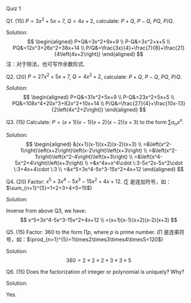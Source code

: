 Quiz 1

Q1. (15) $P=3x^2+5x+7$, $Q=4x+2$, calculate: $P+Q$, $P-Q$, $PQ$, $P/Q$.

Solution:
$$
\begin{aligned}
P+Q&=3x^2+9x+9 \\
P-Q&=3x^2+x+5 \\
PQ&=12x^3+26x^2+38x+14 \\
P/Q&=\frac{3x}{4}+\frac{7}{8}+\frac{21}{4\left(4x+2\right)}
\end{aligned}
$$
注：对于除法，也可写作余数形式.

Q2. (20) $P=27x^2+5x+7$, $Q=4x^2+2$, calculate: $P+Q$, $P-Q$, $PQ$, $P/Q$.

Solution:
$$
\begin{aligned}
P+Q&=31x^2+5x+9 \\
P-Q&=23x^2+5x+5 \\
PQ&=108x^4+20x^3+82x^2+10x+14 \\
P/Q&=\frac{27}{4}+\frac{10x-13}{2\left(4x^2+2\right)}
\end{aligned}
$$


Q3. (15) Calculate: $P=(x+1)(x-1)(x+2)(x-2)(x+3)$ to the form $\sum a_n x^n$.

Solution:
$$
\begin{aligned}
&(x+1)(x-1)(x+2)(x-2)(x+3) \\
=&\left(x^2-1\right)\left(x+2\right)\left(x-2\right)\left(x+3\right) \\
=&\left(x^2-1\right)\left(x^2-4\right)\left(x+3\right) \\
=&\left(x^4-5x^2+4\right)\left(x+3\right) \\
=&x^4x+x^4\cdot \:3-5x^2x-5x^2\cdot \:3+4x+4\cdot \:3 \\
=&x^5+3x^4-5x^3-15x^2+4x+12
\end{aligned}
$$


Q4. (20) Factor: $x^5+3x^4-5x^3-15x^2+4x+12$.  ($\sum$ 是连加符号，如：$\sum_{n=1}^{5}=1+2+3+4+5=15$)

Solution:

Inverse from above Q3, we have:
$$
x^5+3x^4-5x^3-15x^2+4x+12 \\
=(x+1)(x-1)(x+2)(x-2)(x+3)
$$

Q5. (15) Factor: $360$ to the form $\prod p$, where $p$ is prime number. ($\prod$ 是连乘符号，如：$\prod_{n=1}^{5}=1\times2\times3\times4\times5=120$)

Solution:
$$
360=2\times2\times2\times3\times3\times5
$$

Q6. (15) Does the factorization of integer or polynomial is uniquely? Why?

Solution:

Yes.